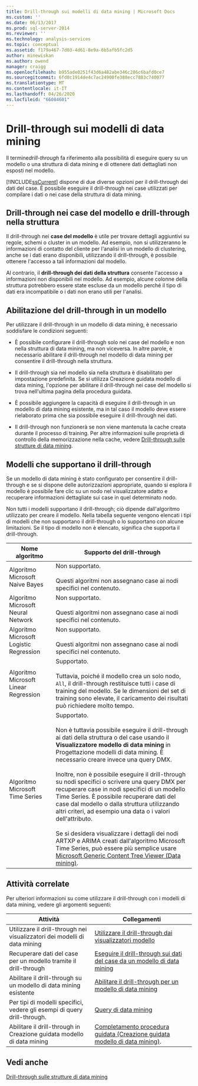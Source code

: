 ```yaml
---
title: Drill-through sui modelli di data mining | Microsoft Docs
ms.custom: ''
ms.date: 06/13/2017
ms.prod: sql-server-2014
ms.reviewer: ''
ms.technology: analysis-services
ms.topic: conceptual
ms.assetid: f179a467-7d03-4d61-8e9a-6b5afb5fc2d5
author: minewiskan
ms.author: owend
manager: craigg
ms.openlocfilehash: b955ade0251f43d6a482abe346c286c6bafd0ce7
ms.sourcegitcommit: 6fd8c1914de4c7ac24900fe388ecc7883c740077
ms.translationtype: MT
ms.contentlocale: it-IT
ms.lasthandoff: 04/26/2020
ms.locfileid: "66084601"
---
```

# <a name="drillthrough-on-mining-models"></a>Drill-through sui modelli di data mining
  Il termine*drill-through* fa riferimento alla possibilità di eseguire query su un modello o una struttura di data mining e di ottenere dati dettagliati non esposti nel modello.  
  
 [!INCLUDE[ssCurrent](../../includes/sscurrent-md.md)] dispone di due diverse opzioni per il drill-through dei dati del case. È possibile eseguire il drill-through nei case utilizzati per compilare i dati o nei case della struttura di data mining.  
  
## <a name="drillthrough-to-model-cases-vs-drillthrough-to-structure"></a>Drill-through nei case del modello e drill-through nella struttura  
 Il drill-through nei **case del modello** è utile per trovare dettagli aggiuntivi su regole, schemi o cluster in un modello. Ad esempio, non si utilizzeranno le informazioni di contatto del cliente per l'analisi in un modello di clustering, anche se i dati erano disponibili, utilizzando il drill-through, è possibile ottenere l'accesso a tali informazioni dal modello.  
  
 Al contrario, il **drill-through dei dati della struttura** consente l'accesso a informazioni non disponibili nel modello. Ad esempio, alcune colonne della struttura potrebbero essere state escluse da un modello perché il tipo di dati era incompatibile o i dati non erano utili per l'analisi.  
  
## <a name="enabling-drillthrough-on-a-model"></a>Abilitazione del drill-through in un modello  
 Per utilizzare il drill-through in un modello di data mining, è necessario soddisfare le condizioni seguenti:  
  
-   È possibile configurare il drill-through solo nei case del modello e non nella struttura di data mining, ma non viceversa.  In altre parole, è necessario abilitare il drill-through nel modello di data mining per consentire il drill-through nella struttura.  
  
-   Il drill-through sia nel modello sia nella struttura è disabilitato per impostazione predefinita. Se si utilizza Creazione guidata modello di data mining, l'opzione per abilitare il drill-through nei case del modello si trova nell'ultima pagina della procedura guidata.  
  
-   È possibile aggiungere la capacità di eseguire il drill-through in un modello di data mining esistente, ma in tal caso il modello deve essere rielaborato prima che sia possibile eseguire il drill-through nei dati.  
  
-   Il drill-through non funzionerà se non viene mantenuta la cache creata durante il processo di training. Per altre informazioni sulle proprietà di controllo della memorizzazione nella cache, vedere [Drill-through sulle strutture di data mining](drillthrough-on-mining-structures.md).  
  
## <a name="models-that-support-drillthrough"></a>Modelli che supportano il drill-through  
 Se un modello di data mining è stato configurato per consentire il drill-through e se si dispone delle autorizzazioni appropriate, quando si esplora il modello è possibile fare clic su un nodo nel visualizzatore adatto e recuperare informazioni dettagliate sui case in quel determinato nodo.  
  
 Non tutti i modelli supportano il drill-through; ciò dipende dall'algoritmo utilizzato per creare il modello. Nella tabella seguente vengono elencati i tipi di modelli che non supportano il drill-through o lo supportano con alcune limitazioni. Se il tipo di modello non è elencato, significa che supporta il drill-through.  
  
|**Nome algoritmo**|**Supporto del drill-through**|  
|------------------------|----------------------------------|  
|Algoritmo Microsoft Naive Bayes|Non supportato.<br /><br /> Questi algoritmi non assegnano case ai nodi specifici nel contenuto.|  
|Algoritmo Microsoft Neural Network|Non supportato.<br /><br /> Questi algoritmi non assegnano case ai nodi specifici nel contenuto.|  
|Algoritmo Microsoft Logistic Regression|Non supportato.<br /><br /> Questi algoritmi non assegnano case ai nodi specifici nel contenuto.|  
|Algoritmo Microsoft Linear Regression|Supportato.<br /><br /> Tuttavia, poiché il modello crea un solo nodo, `All`, il drill-through restituisce tutti i case di training del modello. Se le dimensioni del set di training sono elevate, il caricamento dei risultati può richiedere molto tempo.|  
|Algoritmo Microsoft Time Series|Supportato.<br /><br /> Non è tuttavia possibile eseguire il drill-through ai dati della struttura o del case usando il **Visualizzatore modello di data mining** in Progettazione modelli di data mining. È necessario creare invece una query DMX.<br /><br /> Inoltre, non è possibile eseguire il drill-through su nodi specifici o scrivere una query DMX per recuperare case in nodi specifici di un modello Time Series. È possibile recuperare dati del case dal modello o dalla struttura utilizzando altri criteri, ad esempio una data o i valori dell'attributo.<br /><br /> Se si desidera visualizzare i dettagli dei nodi ARTXP e ARIMA creati dall'algoritmo Microsoft Time Series, può essere più semplice usare [Microsoft Generic Content Tree Viewer &#40;Data mining&#41;](../microsoft-generic-content-tree-viewer-data-mining.md).|  
  
## <a name="related-tasks"></a>Attività correlate  
 Per ulteriori informazioni su come utilizzare il drill-through con i modelli di data mining, vedere gli argomenti seguenti:  
  
|Attività|Collegamenti|  
|-----------|-----------|  
|Utilizzare il drill-through nei visualizzatori dei modelli di data mining|[Utilizzare il drill-through dai visualizzatori modello](use-drillthrough-from-the-model-viewers.md)|  
|Recuperare dati del case per un modello tramite il drill-through|[Eseguire il drill-through sui dati del case da un modello di data mining](drill-through-to-case-data-from-a-mining-model.md)|  
|Abilitare il drill-through su un modello di data mining esistente|[Abilitare il drill-through per un modello di data mining](enable-drillthrough-for-a-mining-model.md)|  
|Per tipi di modelli specifici, vedere gli esempi di query drill-through.|[Query di data mining](data-mining-queries.md)|  
|Abilitare il drill-through in Creazione guidata modello di data mining|[Completamento procedura guidata &#40;Creazione guidata modello di data mining&#41;](../completing-the-wizard-data-mining-wizard.md).|  
  
## <a name="see-also"></a>Vedi anche  
 [Drill-through sulle strutture di data mining](drillthrough-on-mining-structures.md)  
  
  
